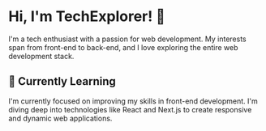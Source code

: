 # Hi, I'm TechExplorer! 👋

I'm a tech enthusiast with a passion for web development. My interests span from front-end to back-end, and I love exploring the entire web development stack.

## 🌱 Currently Learning

I'm currently focused on improving my skills in front-end development. I'm diving deep into technologies like React and Next.js to create responsive and dynamic web applications.
